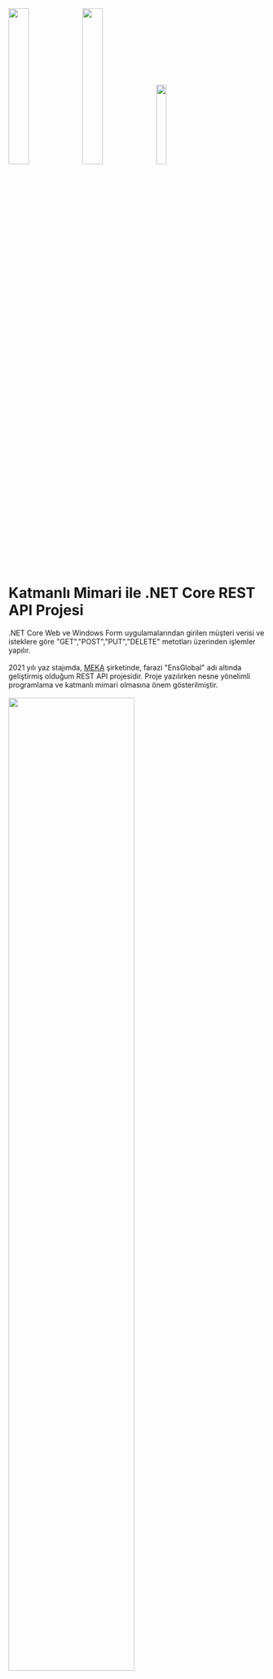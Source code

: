 <section>
  <div>
    <img src="https://miro.medium.com/max/750/1*zc1BKfAHkpvrZlHPbUvuYA.png" width="28%">
    <img src="http://www.farukerdem.com/wp-content/uploads/2020/09/SQLSErver.png" width="28%">
    <img src="https://edvanberliansa.files.wordpress.com/2016/10/jsonlogo.png" width="20%">
  </div>
</section>

# Katmanlı Mimari ile .NET Core REST API Projesi

<section>
  .NET Core Web ve Windows Form uygulamalarından girilen müşteri verisi ve isteklere göre "GET","POST","PUT","DELETE" metotları üzerinden işlemler yapılır.
</section>

<br/>
<div>
  <section>
  2021 yılı yaz stajımda, <a href="https://www.mekaglobal.com/tr">MEKA</a> şirketinde, farazi "EnsGlobal" adı altında geliştirmiş olduğum REST API projesidir. Proje yazılırken nesne yönelimli programlama ve katmanlı mimari olmasına önem gösterilmiştir.
  </section>
  <br/>
  <img src="https://imgyukle.com/f/2022/11/24/JIsaxf.png" width="70%">
  <br/>
  <a>
  Projede API sistemi sıfırdan yazıldığı için API destekleyen tüm platformlardan istekler gönderilebilir.
  </a>
  <img src="https://imgyukle.com/f/2022/11/24/JIsLbS.png" width="80%">
  <br/>
  <section>
  API metotları localhostta Postman ve Swagger UI ile test edilmiştir.
  </section>
  <img src="https://imgyukle.com/f/2022/11/24/JIsjgs.png" width="80%">
  <br/>
</div>

## Proje Gereksinimleri

* .NET 5.0
* Microsoft SQL Server
* Visual Studio

## Nasıl İndirilir?

İlk olarak veritabanını detaylı şekilde çalıştırabilmek ve görüntüleyebilmek için <a href="https://visualstudio.microsoft.com/tr/">Visual Studio</a> ve <a href="https://www.microsoft.com/tr-tr/sql-server/sql-server-downloads">Microsoft SQL Server</a> kurulu olmalıdır. Kurulu ise proje sayfasından Code kısmına gelip "Download ZIP"e tıklanarak indirme işlemini başlatılır.

## Nasıl Çalıştırılır?

İndirdiğimiz "EnsGlobal_REST_API-main.zip" dosyasını bir klasöre çıkartırız. Gerekli IIS, MSSQL Server ve Windows ayarlarını yaptıktan sonra projeleri çalıştırınız. Başlatma seçeneği olarak her üç projeyi de dahil ediniz. 

<hr/>

# .NET Core REST API Project with Layered Architecture

According to the customer data and requests entered from .NET Core Web and Windows Form applications, operations are performed through the "GET","POST","PUT","DELETE" methods. It is a REST API project that I developed under the putative name "EnsGlobal" at MEKA during my summer internship in 2021. While writing the project, importance was given to object-oriented programming and layered architecture. Since the API system was written from scratch in the project, requests can be sent from all platforms that support the API. API methods have been tested on localhost with Postman and Swagger UI.

## Project Requirements

* .NET 5.0
* Microsoft SQL Server
* Visual Studio

## How to Download?

First of all, <a href="https://visualstudio.microsoft.com/tr/">Visual Studio</a> and <a href="https://www.microsoft.com/tr-tr/sql-server/sql-server-downloads">Microsoft SQL Server</a> must be installed in order to run and view the database in detail. If it is installed, go to the Code section on the project page and click "Download ZIP" to start the download process.

## How to Operate?
We extract the downloaded "EnsGlobal_REST_API-main.zip" file to a folder. After making the necessary IIS, MSSQL Server and Windows settings, run the projects. Include all three projects as launch options.
